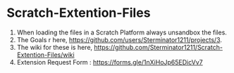 # Scratch-Extention-Files
1. When loading the files in a Scratch Platform always unsandbox the files.
2. The Goals r here, https://github.com/users/Sterminator1211/projects/3.
3. The wiki for these is here, https://github.com/Sterminator1211/Scratch-Extention-Files/wiki
4. Extension Request Form : https://forms.gle/1nXiHoJp65EDicVv7

